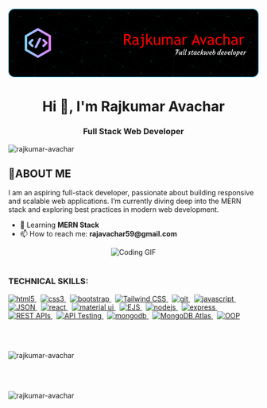 <p align="center">
  <img src="mybanner.png" alt="Banner" />
</p>

<h1 align="center">Hi 👋, I'm Rajkumar Avachar</h1>
<h3 align="center">Full Stack Web Developer</h3>

<p align="left"> <img src="https://komarev.com/ghpvc/?username=rajkumar-avachar&label=Profile%20views&color=0e75b6&style=flat" alt="rajkumar-avachar" /> </p>
<h2>🚀ABOUT ME</h2>
<div align="left">
  <p>
    I am an aspiring full-stack developer, passionate about building responsive and scalable web applications. I’m currently diving deep into the MERN stack and exploring best practices in modern web development.
  </p>
  <ul>
    <li>🌱 Learning <strong>MERN Stack</strong></li>
    <li>📫 How to reach me: <strong>rajavachar59@gmail.com</strong></li>
  </ul>
</div>

<div align="center">
  <img src="https://camo.githubusercontent.com/2366b34bb903c09617990fb5fff4622f3e941349e846ddb7e73df872a9d21233/68747470733a2f2f63646e2e6472696262626c652e636f6d2f75736572732f3733303730332f73637265656e73686f74732f363538313234332f6176656e746f2e676966" alt="Coding GIF" width="300" />
</div>



<br>

<h3 align="left">TECHNICAL SKILLS:</h3>

<p align="left">
  <a href="https://www.w3.org/html/" target="_blank" rel="noreferrer">
    <img src="https://img.shields.io/badge/HTML5-E34F26?style=for-the-badge&logo=html5&logoColor=white" alt="html5" />
  </a>
  &nbsp;
  <a href="https://www.w3schools.com/css/" target="_blank" rel="noreferrer">
    <img src="https://img.shields.io/badge/CSS3-1572B6?style=for-the-badge&logo=css3&logoColor=white" alt="css3" />
  </a>
  &nbsp;
  <a href="https://getbootstrap.com/" target="_blank" rel="noreferrer">
    <img src="https://img.shields.io/badge/Bootstrap-7952B3?style=for-the-badge&logo=bootstrap&logoColor=white" alt="bootstrap" />
  </a>
  &nbsp;
  <a href="https://tailwindcss.com/" target="_blank" rel="noreferrer">
  <img src="https://img.shields.io/badge/TailwindCSS-38B2AC?style=for-the-badge&logo=tailwind-css&logoColor=white" alt="Tailwind CSS" />
</a>
&nbsp;
  <a href="https://git-scm.com/" target="_blank" rel="noreferrer">
    <img src="https://img.shields.io/badge/Git-F05032?style=for-the-badge&logo=git&logoColor=white" alt="git" />
  </a>
  &nbsp;
  <a href="https://developer.mozilla.org/en-US/docs/Web/JavaScript" target="_blank" rel="noreferrer">
    <img src="https://img.shields.io/badge/JavaScript-F7DF1E?style=for-the-badge&logo=javascript&logoColor=black" alt="javascript" />
  </a>
  &nbsp;
  <a href="https://www.json.org/" target="_blank" rel="noreferrer">
  <img src="https://img.shields.io/badge/JSON-000000?style=for-the-badge&logo=json&logoColor=white" alt="JSON" />
</a>
&nbsp;
  <a href="https://reactjs.org/" target="_blank" rel="noreferrer">
    <img src="https://img.shields.io/badge/React.js-61DAFB?style=for-the-badge&logo=react&logoColor=black" alt="react" />
  </a>
  &nbsp;
  <a href="https://mui.com/" target="_blank" rel="noreferrer">
    <img src="https://img.shields.io/badge/Material--UI-007FFF?style=for-the-badge&logo=mui&logoColor=white" alt="material ui" />
  </a>
  &nbsp;
  <a href="https://ejs.co/" target="_blank" rel="noreferrer">
  <img src="https://img.shields.io/badge/EJS-026E00?style=for-the-badge&logo=ejs&logoColor=white" alt="EJS" />
</a>
  &nbsp;
  <a href="https://nodejs.org" target="_blank" rel="noreferrer">
    <img src="https://img.shields.io/badge/Node.js-339933?style=for-the-badge&logo=node.js&logoColor=white" alt="nodejs" />
  </a>
  &nbsp;
  <a href="https://expressjs.com" target="_blank" rel="noreferrer">
    <img src="https://img.shields.io/badge/Express.js-000000?style=for-the-badge&logo=express&logoColor=white" alt="express" />
  </a>
  &nbsp;
  <a href="https://restfulapi.net/" target="_blank" rel="noreferrer">
  <img src="https://img.shields.io/badge/REST%20APIs-02569B?style=for-the-badge&logo=api&logoColor=white" alt="REST APIs" />
</a>
&nbsp;
  <a href="https://en.wikipedia.org/wiki/API_testing" target="_blank" rel="noreferrer">
  <img src="https://img.shields.io/badge/API%20Testing-FF6F61?style=for-the-badge&logo=postman&logoColor=white" alt="API Testing" />
</a>
&nbsp;
  <a href="https://www.mongodb.com/" target="_blank" rel="noreferrer">
    <img src="https://img.shields.io/badge/MongoDB-47A248?style=for-the-badge&logo=mongodb&logoColor=white" alt="mongodb" />
  </a>
  &nbsp;
  <a href="https://www.mongodb.com/cloud/atlas" target="_blank" rel="noreferrer">
  <img src="https://img.shields.io/badge/MongoDB%20Atlas-47A248?style=for-the-badge&logo=mongodb&logoColor=white" alt="MongoDB Atlas" />
</a>
  &nbsp;
<a href="https://en.wikipedia.org/wiki/Object-oriented_programming" target="_blank" rel="noreferrer">
  <img src="https://img.shields.io/badge/OOP-1F425F?style=for-the-badge&logo=oop&logoColor=white" alt="OOP" />
</a>

  
  
</p>



</div><br><br>

<p>
  <img align="center" src="https://github-readme-stats.vercel.app/api/top-langs?username=rajkumar-avachar&show_icons=true&locale=en&layout=compact&theme=radical&langs_count=6" alt="rajkumar-avachar" />
</p>
<br><br>

<p>
  <img align="center" src="https://github-readme-streak-stats.herokuapp.com/?user=rajkumar-avachar&theme=radical&fire=FF4500&ring=FF4500&hide_border=true" alt="rajkumar-avachar" />
</p>

